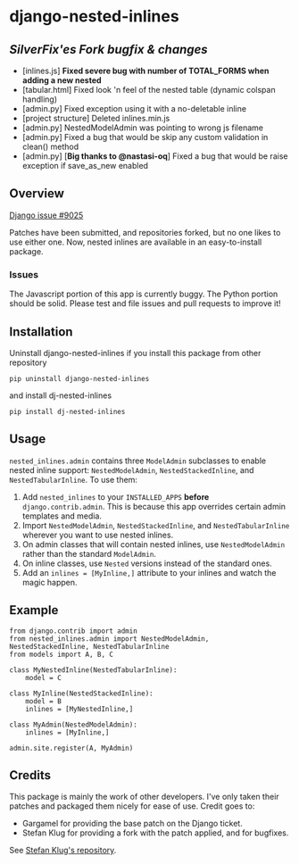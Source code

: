 # django-nested-inlines

## *SilverFix'es Fork bugfix & changes*
- [inlines.js] **Fixed severe bug with number of TOTAL_FORMS when adding a new nested**
- [tabular.html] Fixed look 'n feel of the nested table (dynamic colspan handling)
- [admin.py] Fixed exception using it with a no-deletable inline
- [project structure] Deleted inlines.min.js
- [admin.py] NestedModelAdmin was pointing to wrong js filename
- [admin.py] Fixed a bug that would be skip any custom validation in clean() method
- [admin.py] [**Big thanks to @nastasi-oq**] Fixed a bug that would be raise exception if save_as_new enabled

## Overview

[Django issue #9025](http://code.djangoproject.com/ticket/9025)

Patches have been submitted, and repositories forked, but no one likes to use
either one. Now, nested inlines are available in an easy-to-install package.

### Issues

The Javascript portion of this app is currently buggy. The Python portion
should be solid. Please test and file issues and pull requests to improve
it!

## Installation

Uninstall django-nested-inlines if you install this package from other repository

`pip uninstall django-nested-inlines`

and install dj-nested-inlines

`pip install dj-nested-inlines`

## Usage

`nested_inlines.admin` contains three `ModelAdmin` subclasses to enable
nested inline support: `NestedModelAdmin`, `NestedStackedInline`, and
`NestedTabularInline`. To use them:

1. Add `nested_inlines` to your `INSTALLED_APPS` **before**
`django.contrib.admin`. This is because this app overrides certain admin
templates and media.
2. Import `NestedModelAdmin`, `NestedStackedInline`, and `NestedTabularInline`
wherever you want to use nested inlines.
3. On admin classes that will contain nested inlines, use `NestedModelAdmin`
rather than the standard `ModelAdmin`.
4. On inline classes, use `Nested` versions instead of the standard ones.
5. Add an `inlines = [MyInline,]` attribute to your inlines and watch the
magic happen.

## Example

	from django.contrib import admin
	from nested_inlines.admin import NestedModelAdmin, NestedStackedInline, NestedTabularInline
	from models import A, B, C
	
	class MyNestedInline(NestedTabularInline):
		model = C
	
	class MyInline(NestedStackedInline):
		model = B
		inlines = [MyNestedInline,]
	
	class MyAdmin(NestedModelAdmin):
		inlines = [MyInline,]
	
	admin.site.register(A, MyAdmin)

## Credits

This package is mainly the work of other developers. I've only taken their
patches and packaged them nicely for ease of use. Credit goes to:

- Gargamel for providing the base patch on the Django ticket.
- Stefan Klug for providing a fork with the patch applied, and for bugfixes.

See [Stefan Klug's repository](https://github.com/stefanklug/django/tree/nested-inline-support-1.5.x).
